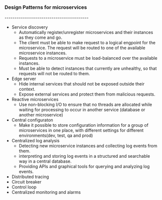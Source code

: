 
<h3>Design Patterns for microservices</h3>   
-------------------------------------------

* Service discovery  
  * Automatically register/unregister microservices and their instances as they come and go.  
  * The client must be able to make request to a logical engpoint for the microservice. The request will be routed to one of the available microservice instances.  
  * Requests to a microservice must be load-balanced over the available instances.  
  * Must be able to detect instances that currently are unhealthy, so that requests will not be routed to them.   
* Edge server  
  * Hide internal services that should not be exposed outside their context.  
  * Expose external services and protect them from malicious requests.  
* Reactive microservices  
  * Use non-blocking I/O to ensure that no threads are allocated while waiting for processing to occur in another service (database or another microservice)  
* Central configuraton  
  * Make it possible to store configuration information for a group of microservices in one place, with different settings for different environments(dev, test, qa and prod)   
* Centralized log analysis   
  * Detecting new microservice instances and collecting log events from them.  
  * interpreting and storing log events in a structured and searchable way in a central database.  
  * Providing APIs and graphical tools for querying and analyzing log events.  
* Distributed tracing  
* Circuit breaker  
* Control loop  
* Centralized monitoring and alarms  


